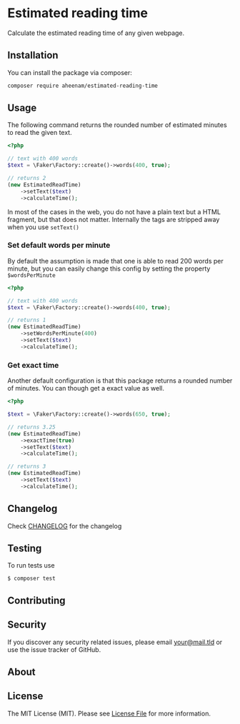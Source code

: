 Estimated reading time
===

Calculate the estimated reading time of any given webpage.

Installation
---
You can install the package via composer:

```bash
composer require aheenam/estimated-reading-time
```

Usage
---

The following command returns the rounded number of estimated minutes to read
the given text.

```php
<?php

// text with 400 words
$text = \Faker\Factory::create()->words(400, true);

// returns 2
(new EstimatedReadTime)
    ->setText($text)
    ->calculateTime();
```

In most of the cases in the web, you do not have a plain text but a HTML fragment, but that does not matter. Internally the tags are stripped away when you use `setText()`

### Set default words per minute

By default the assumption is made that one is able to read 200 words per minute, but you can easily change this config by setting the property `$wordsPerMinute`

```php
<?php

// text with 400 words
$text = \Faker\Factory::create()->words(400, true);

// returns 1
(new EstimatedReadTime)
    ->setWordsPerMinute(400)
    ->setText($text)
    ->calculateTime();
```

### Get exact time

Another default configuration is that this package returns a rounded number of minutes. You can though get a exact value as well.

```php
<?php

$text = \Faker\Factory::create()->words(650, true);

// returns 3.25
(new EstimatedReadTime)
    ->exactTime(true)
    ->setText($text)
    ->calculateTime();

// returns 3
(new EstimatedReadTime)
    ->setText($text)
    ->calculateTime();
```

Changelog
---
Check [CHANGELOG](CHANGELOG.md) for the changelog

Testing
---
To run tests use

    $ composer test

Contributing
---


Security
---
If you discover any security related issues, please email <your@mail.tld> or use the issue tracker of GitHub.

About
---

License
---
The MIT License (MIT). Please see [License File](LICENSE) for more information.